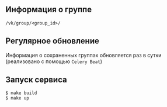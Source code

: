 ## Информация о группе
```
/vk/group/<group_id>/
```

## Регулярное обновление
Информация о сохраненных группах обновляется раз в сутки (реализовано с помощью `Celery Beat`)


## Запуск сервиса
```
$ make build
$ make up
```

